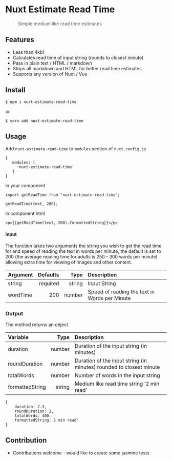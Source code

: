 # Nuxt Estimate Read Time
> Simple medium like read time estimates

## Features
- Less than 4kb!
- Calculates read time of input string (rounds to closest minute)
- Pass in plain text / HTML / markdown
- Strips all markdown and HTML for better read time estimates
- Supports any version of Nuxt / Vue

## Install
```
$ npm i nuxt-estimate-read-time
```

or

```
$ yarn add nuxt-estimate-read-time
```

## Usage

Add `nuxt-estimate-read-time` to `modules` section of `nuxt.config.js`

```
{
   modules: [
     'nuxt-estimate-read-time'
   ]
}
```

In your component

```
import getReadTime from "nuxt-estimate-read-time";

getReadTime(text, 200);
```

In component html

```
<p>{{getReadTime(text, 200).formattedString}}</p>
```
#### Input
The function takes two arguments the string you wish to get the read time for and speed of reading the text in words per minute, the default is set to 200 (the average reading time for adults is 250 - 300 words per minute) allowing extra time for viewing of images and other content. 

| Argument  | Defaults | Type | Description  |
| :------------ | ---------------:|---------------:|:---------------|
| string | required | string | Input String |
| wordTime | 200 | number | Speed of reading the text in Words per Minute |

### Output
The method returns an object

| Variable  | Type | Description  |
| :------------ | ---------------: | :---------------|
| duration | number | Duration of the input string (in minutes) |
| roundDuration | number | Duration of the input string (in minutes) rounded to closest minute |
| totalWords | number | Number of words in the input string |
| formattedString | string | Medium like read time string '2 min read' |

```
{
    duration: 2.3,
    roundDuration: 2,
    totalWords: 400,
    formattedString: 2 min read'
}
```

## Contribution
- Contributions welcome - would like to create some jasmine tests
